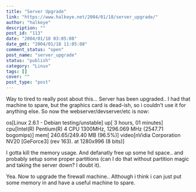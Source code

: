 ```yaml
---
title: "Server Upgrade"
link: "https://www.halkeye.net/2004/01/18/server_upgrade/"
author: "halkeye"
description: ""
post_id: "113"
date: "2004/01/18 03:05:08"
date_gmt: "2004/01/18 11:05:08"
comment_status: "open"
post_name: "server_upgrade"
status: "publish"
category: "Linux"
tags: []
cover: ""
post_type: "post"
---
```


Way to tired to really post about this... Server has been upgraded.. I had that machine to spare, but the graphics card is dead-ish, so i couldn't use it for anything else. So now the webserver/devserver/etc is now:

 os[Linux 2.6.1 - Debian testing/unstable] up[ 3 hours, 01 minutes] cpu[Intel(R) Pentium(R) 4 CPU 1300MHz, 1296.069 MHz (2547.71 bogomips)] mem[ 240.65/249.40 MB (96.5%)] video[nVidia Corporation NV20 [GeForce3] (rev 163). at 1280x996 (8 bits)]

I gotta kill the memory usage. And defanatly free up some hd space.. and probably setup some proper partitions (can I do that without partition magic and taking the server down? I doubt it).

Yea. Now to upgrade the firewall machine.. Although i think i can just put some memory in and have a useful machine to spare.